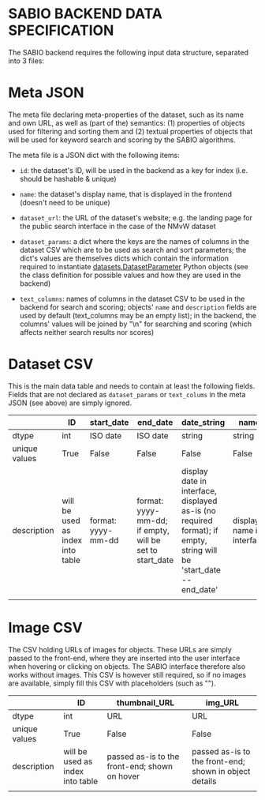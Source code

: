 # SABIO BACKEND DATA SPECIFICATION


The SABIO backend requires the following input data structure, separated into 3 files:


# Meta JSON

The meta file declaring meta-properties of the dataset, such as its name and own URL, as well as (part of the) semantics: (1) properties of objects used for filtering and sorting them and (2) textual properties of objects that will be used for keyword search and scoring by the SABIO algorithms.

The meta file is a JSON dict with the following items:

 - `id`: the dataset's ID, will be used in the backend as a key for index (i.e. should be hashable & unique)
 
 - `name`: the dataset's display name, that is displayed in the frontend (doesn't need to be unique)
 
 - `dataset_url`: the URL of the dataset's website; e.g. the landing page for the public search interface in the case of the NMvW dataset
  

 - `dataset_params`: a dict where the keys are the names of columns in the dataset CSV which are to be used as search and sort parameters; the dict's values are themselves dicts which contain the information required to instantiate [datasets.DatasetParameter](https://github.com/valevo/SABIO/blob/b572559343fd259aa374eecf03156bd974fff449/backend/v0_8/src/datasets.py#L205) Python objects (see the class definition for possible values and how they are used in the backend)

- `text_columns`: names of columns in the dataset CSV to be used in the backend for search and scoring; objects' `name` and `description` fields are used by default (text_columns may be an empty list); in the backend, the columns' values will be joined by "\n" for searching and scoring (which affects neither search results nor scores)



# Dataset CSV

This is the main data table and needs to contain at least the following fields. Fields that are not declared as `dataset_params` or `text_colums` in the meta JSON (see above) are simply ignored. 


|               | ID                               | start_date         | end_date                                                | date_string                                                                                                        | name                      | description                         | <object_parameter_1>                                                          | ... | <object_parameter_n>                                                          | <text_column_1>                                         | ... | <text_column_m>                                         |
|---------------|----------------------------------|--------------------|---------------------------------------------------------|--------------------------------------------------------------------------------------------------------------------|---------------------------|-------------------------------------|-----------------------------------------------------------------------------|-----|-----------------------------------------------------------------------------|-------------------------------------------------------|-----|-------------------------------------------------------|
| dtype         | int                              | ISO date           | ISO date                                                | string                                                                                                             | string                    | string                              | any                                                                         | ... | any                                                                         | str                                                   | ... | str                                                   |
| unique values | True                             | False              | False                                                   | False                                                                                                              | False                     | False                               | False                                                                       | ... | False                                                                       | False                                                 | ... | False                                                 |
| description   | will be used as index into table | format: yyyy-mm-dd | format: yyyy-mm-dd; if empty, will be set to start_date | display date in interface, displayed as-is (no required format); if empty, string will be 'start_date -- end_date' | display name in interface | displayed as part of object details | optional; may be additional parameter to filter and sort (e.g. categorical) | ... | optional; may be additional parameter to filter and sort (e.g. categorical) | optional; may be additional field to filter and score | ... | optional; may be additional field to filter and score |
|               |                                  |                    |                                                         |                                                                                                                    |                           |                                     |                                                                             |     |                                                                             |                                                       |     |                                                       |


# Image CSV

The CSV holding URLs of images for objects. These URLs are simply passed to the front-end, where they are inserted into the user interface when hovering or clicking on objects. The SABIO interface therefore also works without images. This CSV is however still required, so if no images are available, simply fill this CSV with placeholders (such as "").

|               | ID                               | thumbnail_URL                                 | img_URL                                                |
|---------------|----------------------------------|-----------------------------------------------|--------------------------------------------------------|
| dtype         | int                              | URL                                           | URL                                                    |
| unique values | True                             | False                                         | False                                                  |
| description   | will be used as index into table | passed as-is to the front-end; shown on hover | passed as-is to the front-end; shown in object details |
|               |                                  |                                               |                                                        |
